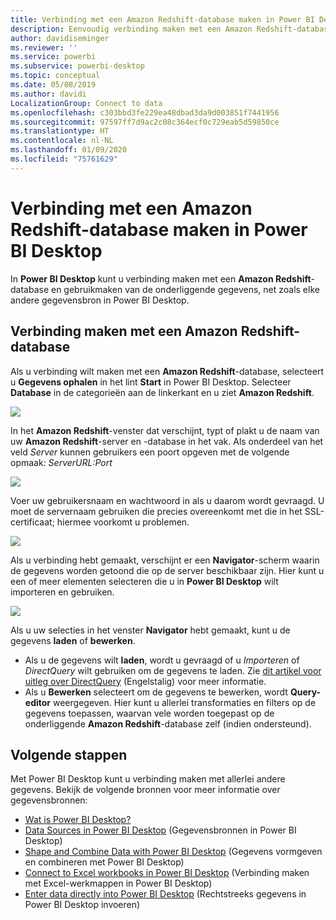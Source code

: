 ```yaml
---
title: Verbinding met een Amazon Redshift-database maken in Power BI Desktop
description: Eenvoudig verbinding maken met een Amazon Redshift-database in Power BI Desktop en deze gebruiken
author: davidiseminger
ms.reviewer: ''
ms.service: powerbi
ms.subservice: powerbi-desktop
ms.topic: conceptual
ms.date: 05/08/2019
ms.author: davidi
LocalizationGroup: Connect to data
ms.openlocfilehash: c303bbd3fe229ea48dbad3da9d003851f7441956
ms.sourcegitcommit: 97597ff7d9ac2c08c364ecf0c729eab5d59850ce
ms.translationtype: HT
ms.contentlocale: nl-NL
ms.lasthandoff: 01/09/2020
ms.locfileid: "75761629"
---
```

# <a name="connect-to-an-amazon-redshift-database-in-power-bi-desktop"></a>Verbinding met een Amazon Redshift-database maken in Power BI Desktop
In **Power BI Desktop** kunt u verbinding maken met een **Amazon Redshift**-database en gebruikmaken van de onderliggende gegevens, net zoals elke andere gegevensbron in Power BI Desktop.

## <a name="connect-to-an-amazon-redshift-database"></a>Verbinding maken met een Amazon Redshift-database
Als u verbinding wilt maken met een **Amazon Redshift**-database, selecteert u **Gegevens ophalen** in het lint **Start** in Power BI Desktop. Selecteer **Database** in de categorieën aan de linkerkant en u ziet **Amazon Redshift**.

![](media/desktop-connect-redshift/connect_redshift_3.png)

In het **Amazon Redshift**-venster dat verschijnt, typt of plakt u de naam van uw **Amazon Redshift**-server en -database in het vak. Als onderdeel van het veld *Server* kunnen gebruikers een poort opgeven met de volgende opmaak: *ServerURL:Port*

![](media/desktop-connect-redshift/connect_redshift_4.png)

Voer uw gebruikersnaam en wachtwoord in als u daarom wordt gevraagd. U moet de servernaam gebruiken die precies overeenkomt met die in het SSL-certificaat; hiermee voorkomt u problemen. 

![](media/desktop-connect-redshift/connect_redshift_5.png)

Als u verbinding hebt gemaakt, verschijnt er een **Navigator**-scherm waarin de gegevens worden getoond die op de server beschikbaar zijn. Hier kunt u een of meer elementen selecteren die u in **Power BI Desktop** wilt importeren en gebruiken.

![](media/desktop-connect-redshift/connect_redshift_6.png)

Als u uw selecties in het venster **Navigator** hebt gemaakt, kunt u de gegevens **laden** of **bewerken**.

* Als u de gegevens wilt **laden**, wordt u gevraagd of u *Importeren* of *DirectQuery* wilt gebruiken om de gegevens te laden. Zie [dit artikel voor uitleg over DirectQuery](desktop-use-directquery.md) (Engelstalig) voor meer informatie.
* Als u **Bewerken** selecteert om de gegevens te bewerken, wordt **Query-editor** weergegeven. Hier kunt u allerlei transformaties en filters op de gegevens toepassen, waarvan vele worden toegepast op de onderliggende **Amazon Redshift**-database zelf (indien ondersteund).

## <a name="next-steps"></a>Volgende stappen
Met Power BI Desktop kunt u verbinding maken met allerlei andere gegevens. Bekijk de volgende bronnen voor meer informatie over gegevensbronnen:

* [Wat is Power BI Desktop?](desktop-what-is-desktop.md)
* [Data Sources in Power BI Desktop](desktop-data-sources.md) (Gegevensbronnen in Power BI Desktop)
* [Shape and Combine Data with Power BI Desktop](desktop-shape-and-combine-data.md) (Gegevens vormgeven en combineren met Power BI Desktop)
* [Connect to Excel workbooks in Power BI Desktop](desktop-connect-excel.md) (Verbinding maken met Excel-werkmappen in Power BI Desktop)   
* [Enter data directly into Power BI Desktop](desktop-enter-data-directly-into-desktop.md) (Rechtstreeks gegevens in Power BI Desktop invoeren)   

